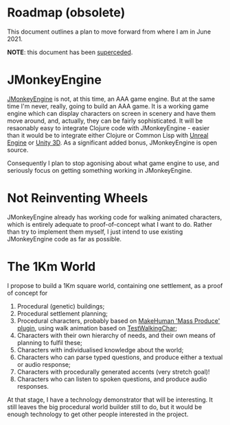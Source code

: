# Roadmap (obsolete)

This document outlines a plan to move forward from where I am in June 2021.

**NOTE**: this document has been [superceded](MVP-Roadmap.html).

# JMonkeyEngine

[JMonkeyEngine](https://jmonkeyengine.org/) is not, at this time, an AAA game engine. But at the same time I'm never, really, going to build an AAA game. It is a working game engine which can display characters on screen in scenery and have them move around, and, actually, they can be fairly sophisticated. It will be resaonably easy to integrate Clojure code with JMonkeyEngine - easier than it would be to integrate either Clojure or Common Lisp with [Unreal Engine](https://www.unrealengine.com/) or [Unity 3D](https://unity.com/). As a significant added bonus, JMonkeyEngine is open source.

Consequently I plan to stop agonising about what game engine to use, and seriously focus on getting something working in JMonkeyEngine.

# Not Reinventing Wheels

JMonkeyEngine already has working code for walking animated characters, which is entirely adequate to proof-of-concept what I want to do. Rather than try to implement them myself, I just intend to use existing JMonkeyEngine code as far as possible.

# The 1Km World

I propose to build a 1Km square world, containing one settlement, as a proof of concept for

1. Procedural (genetic) buildings;
2. Procedural settlement planning;
3. Procedural characters, probably based on [MakeHuman 'Mass Produce' plugin](https://youtu.be/jRHnJX-TdT4), using walk animation based on [TestWalkingChar](https://github.com/jMonkeyEngine/jmonkeyengine/blob/master/jme3-examples/src/main/java/jme3test/bullet/TestWalkingChar.java);
4. Characters with their own hierarchy of needs, and their own means of planning to fulfil these;
5. Characters with individualised knowledge about the world;
6. Characters who can parse typed questions, and produce either a textual or audio response;
7. Characters with procedurally generated accents (very stretch goal)!
8. Characters who can listen to spoken questions, and produce audio responses.

At that stage, I have a technology demonstrator that will be interesting. It still leaves the big procedural world builder still to do, but it would be enough technology to get other people interested in the project.